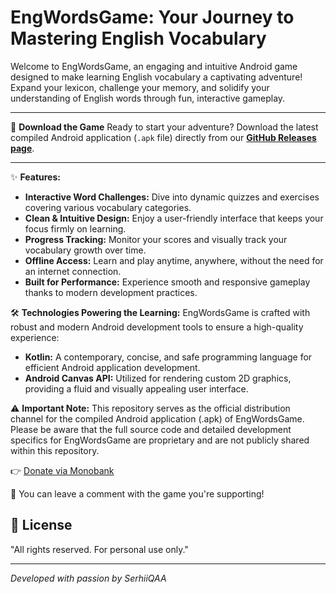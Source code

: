 # EngWordsGame: Your Journey to Mastering English Vocabulary

Welcome to EngWordsGame, an engaging and intuitive Android game designed to make learning English vocabulary a captivating adventure! Expand your lexicon, challenge your memory, and solidify your understanding of English words through fun, interactive gameplay.

---

🚀 **Download the Game**
Ready to start your adventure? Download the latest compiled Android application (`.apk` file) directly from our [**GitHub Releases page**](https://github.com/SerhiiQAA/EngWordsGame/releases).

---

✨ **Features:**
* **Interactive Word Challenges:** Dive into dynamic quizzes and exercises covering various vocabulary categories.
* **Clean & Intuitive Design:** Enjoy a user-friendly interface that keeps your focus firmly on learning.
* **Progress Tracking:** Monitor your scores and visually track your vocabulary growth over time.
* **Offline Access:** Learn and play anytime, anywhere, without the need for an internet connection.
* **Built for Performance:** Experience smooth and responsive gameplay thanks to modern development practices.

🛠️ **Technologies Powering the Learning:**
EngWordsGame is crafted with robust and modern Android development tools to ensure a high-quality experience:
* **Kotlin:** A contemporary, concise, and safe programming language for efficient Android application development.
* **Android Canvas API:** Utilized for rendering custom 2D graphics, providing a fluid and visually appealing user interface.

⚠️ **Important Note:**
This repository serves as the official distribution channel for the compiled Android application (.apk) of EngWordsGame. Please be aware that the full source code and detailed development specifics for EngWordsGame are proprietary and are not publicly shared within this repository.

👉 [Donate via Monobank](https://send.monobank.ua/jar/6mVCH3drmi)

💬 You can leave a comment with the game you're supporting!

## 📜 License

"All rights reserved. For personal use only."

---
*Developed with passion by SerhiiQAA*
